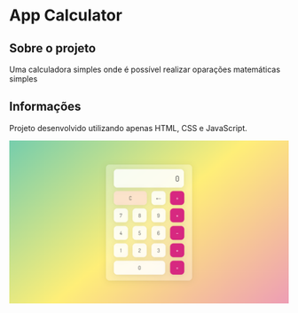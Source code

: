 # App Calculator

## Sobre o projeto

Uma calculadora simples onde é possível realizar oparações matemáticas simples

## Informações

Projeto desenvolvido utilizando apenas HTML, CSS e JavaScript.

<img src="screenshot.png"/>
